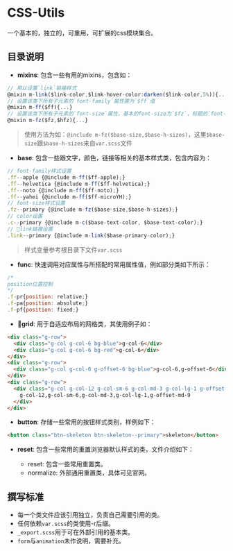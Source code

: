 # CSS-Utils

一个基本的，独立的，可重用，可扩展的css模块集合。

## 目录说明

- **mixins**: 包含一些有用的mixins，包含如：

```js
// 用以设置`link`链接样式
@mixin m-link($link-color,$link-hover-color:darken($link-color,5%)){...}
// 设置该类下所有子元素的`font-family`属性置为`$ff`值
@mixin m-ff($ff){...}
// 设置该类下所有子元素的`font-size`属性，基本的font-size为`$fz`，标题的`font-size`为`$hfz`
@mixin m-fz($fz,$hfz){...}  
```

> 使用方法为如：`@include m-fz($base-size,$base-h-sizes)`，这里`$base-size`跟`$base-h-sizes`来自`var.scss`文件

- **base**: 包含一些跟文字，颜色，链接等相关的基本样式类，包含内容为：

```js
// font-family样式设置
.ff--apple {@include m-ff($ff-apple);}
.ff--helvetica {@include m-ff($ff-helvetica);}
.ff--noto {@include m-ff($ff-noto);}
.ff--yahei {@include m-ff($ff-microYH);}
// font-size样式设置
.fz--primary {@include m-fz($base-size,$base-h-sizes);}
// color设置
.c--primary {@include m-c($base-text-color, $base-text-color);}
// link链接设置
.link--primary {@include m-link($base-primary-color);}
```

> 样式变量参考根目录下文件`var.scss`

- **func**: 快速调用对应属性与所搭配的常用属性值，例如部分类如下所示：

```js
/*
position位置控制
*/
.f-pr{position: relative;}
.f-pa{position: absolute;}
.f-pf{position: fixed;}
```

- **grid**: 用于自适应布局的网格类，其使用例子如：

```html
<div class="g-row">
  <div class="g-col g-col-6 bg-blue">g-col-6</div>
  <div class="g-col g-col-6 bg-red">g-col-6</div>
</div>
<div class="g-row">
  <div class="g-col g-col-6 g-offset-6 bg-blue">g-col-6,g-offset-6</div>
</div>
<div class="g-row">
  <div class="g-col g-col-12 g-col-sm-6 g-col-md-3 g-col-lg-1 g-offset-md-9 bg-red ">
    g-col-12,g-col-sm-6,g-col-md-3,g-col-lg-1,g-offset-md-9
  </div>
</div>
```

- **button**: 存储一些常用的按钮样式类别，样例如下：

```html
<button class="btn-skeleton btn-skeleton--primary">skeleton</button>
```

- **reset**: 包含一些常用的重置浏览器默认样式的类，文件介绍如下：

  - reset: 包含一些常用重置类。
  - normalize: 外部通用重置类，具体可见官网。

## 撰写标准

- 每一个类文件应该引用独立，负责自己需要引用的类。
- 任何依赖`var.scss`的类使用-r后缀。
- `_export.scss`用于可在外部引用的基本类。
- `form`与`animation`未作说明，需要补充。